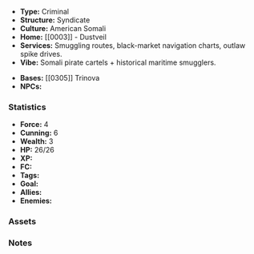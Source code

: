 - **Type:** Criminal
- **Structure:** Syndicate
- **Culture:** American Somali
- **Home:** [[0003]] - Dustveil
- **Services:** Smuggling routes, black-market navigation charts, outlaw spike drives.
- **Vibe:** Somali pirate cartels + historical maritime smugglers.
* **Bases:** [[0305]] Trinova
* **NPCs:** 
### Statistics
* **Force:** 4
* **Cunning:** 6
* **Wealth:** 3
* **HP:** 26/26
* **XP:** 
* **FC:** 
* **Tags:**
* **Goal:**
* **Allies:** 
* **Enemies:** 
### Assets

### Notes
